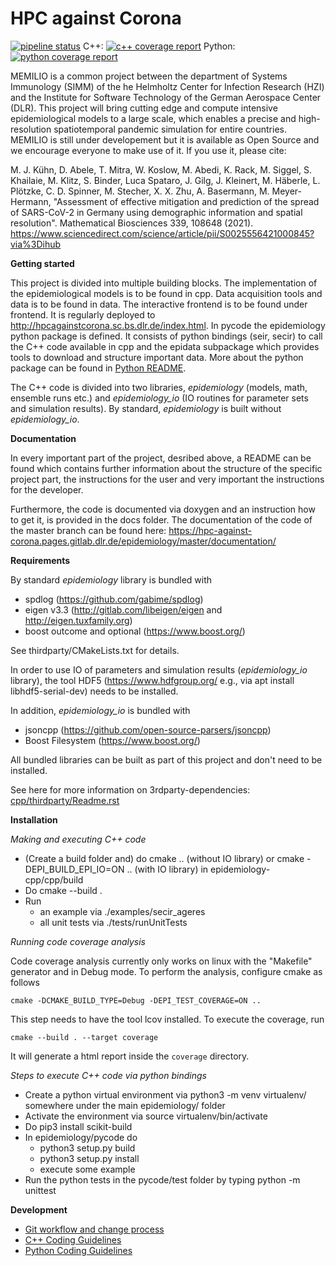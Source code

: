 # HPC against Corona #

[![pipeline status](https://gitlab.dlr.de/hpc-against-corona/epidemiology/badges/master/pipeline.svg)](https://gitlab.dlr.de/hpc-against-corona/epidemiology/-/commits/master)
C++: [![c++ coverage report](https://gitlab.dlr.de/hpc-against-corona/epidemiology/badges/master/coverage.svg?job=test-cpp)](https://gitlab.dlr.de/hpc-against-corona/epidemiology/-/jobs/artifacts/master/file/coverage_report/index.html?job=test-cpp)
Python: [![python coverage report](https://gitlab.dlr.de/hpc-against-corona/epidemiology/badges/master/coverage.svg?job=test-py)](https://gitlab.dlr.de/hpc-against-corona/epidemiology/-/jobs/artifacts/master/file/coverage_python/index.html?job=test-py)

MEMILIO is a common project between the department of Systems Immunology (SIMM) of the he Helmholtz Center for Infection Research (HZI) and the Institute for Software Technology of the German Aerospace Center (DLR). This project will bring cutting edge and compute intensive epidemiological models to a large scale, which enables a precise and high-resolution spatiotemporal pandemic simulation for entire countries. MEMILIO is still under developement but it is available as Open Source and we encourage everyone to make use of it. If you use it, please cite:

M. J. Kühn, D. Abele, T. Mitra, W. Koslow, M. Abedi, K. Rack, M. Siggel, S. Khailaie, M. Klitz, S. Binder, Luca Spataro, J. Gilg, J. Kleinert, M. Häberle, L. Plötzke, C. D. Spinner, M. Stecher, X. X. Zhu, A. Basermann, M. Meyer-Hermann, "Assessment of effective mitigation and prediction of the spread of SARS-CoV-2 in Germany using demographic information and spatial resolution". Mathematical Biosciences 339, 108648 (2021). https://www.sciencedirect.com/science/article/pii/S0025556421000845?via%3Dihub


**Getting started**

This project is divided into multiple building blocks. The implementation of the epidemiological models is to be found in cpp.
Data acquisition tools and data is to be found in data.
The interactive frontend is to be found under frontend.
It is regularly deployed to http://hpcagainstcorona.sc.bs.dlr.de/index.html.
In pycode the epidemiology python package is defined.
It consists of python bindings (seir, secir) to call the C++ code available in cpp and the epidata subpackage which provides tools to download and structure important data.
More about the python package can be found in [Python README](pycode/README.rst).

The C++ code is divided into two libraries, *epidemiology* (models, math, ensemble runs etc.) and *epidemiology_io* (IO routines for parameter sets and simulation results).
By standard, *epidemiology* is built without *epidemiology_io*.


**Documentation**

In every important part of the project, desribed above, a README can be found which contains further information about the structure of the specific project part, the instructions for the user and very important the instructions for the developer.

Furthermore, the code is documented via doxygen and an instruction how to get it, is provided in the docs folder.
The documentation of the code of the master branch can be found here:
https://hpc-against-corona.pages.gitlab.dlr.de/epidemiology/master/documentation/


**Requirements**

By standard *epidemiology* library is bundled with
 * spdlog (https://github.com/gabime/spdlog)
 * eigen v3.3 (http://gitlab.com/libeigen/eigen and http://eigen.tuxfamily.org)
 * boost outcome and optional (https://www.boost.org/)

See thirdparty/CMakeLists.txt for details.

In order to use IO of parameters and simulation results (*epidemiology_io* library), the tool HDF5 (https://www.hdfgroup.org/ e.g., via apt install libhdf5-serial-dev) needs to be installed.

In addition, *epidemiology_io* is bundled with
 * jsoncpp (https://github.com/open-source-parsers/jsoncpp)
 * Boost Filesystem (https://www.boost.org/)

 All bundled libraries can be built as part of this project and don't need to be installed.

 See here for more information on 3rdparty-dependencies: [cpp/thirdparty/Readme.rst](cpp/thirdparty/Readme.rst)

**Installation** 

*Making and executing C++ code*

* (Create a build folder and) do cmake .. (without IO library) or cmake -DEPI_BUILD_EPI_IO=ON .. (with IO library) in epidemiology-cpp/cpp/build
* Do cmake --build . 
* Run 
  * an example via ./examples/secir_ageres
  * all unit tests via ./tests/runUnitTests

*Running code coverage analysis*

Code coverage analysis currently only works on linux with the "Makefile" generator and in Debug mode. To perform
the analysis, configure cmake as follows

    cmake -DCMAKE_BUILD_TYPE=Debug -DEPI_TEST_COVERAGE=ON ..

This step needs to have the tool lcov installed. To execute the coverage, run

    cmake --build . --target coverage

It will generate a html report inside the `coverage` directory.

*Steps to execute C++ code via python bindings*

*  Create a python virtual environment via python3 -m venv virtualenv/ somewhere under the main epidemiology/ folder
*  Activate the environment via source virtualenv/bin/activate
*  Do pip3 install scikit-build
*  In epidemiology/pycode do
   *  python3 setup.py build
   *  python3 setup.py install
   *  execute some example
*  Run the python tests in the pycode/test folder by typing python -m unittest

**Development**
* [Git workflow and change process](https://gitlab.dlr.de/hpc-against-corona/epidemiology/-/wikis/Git-workflow-and-change-process)
* [C++ Coding Guidelines](https://gitlab.dlr.de/hpc-against-corona/epidemiology/-/wikis/Cpp-Coding-Guidlines)
* [Python Coding Guidelines](https://gitlab.dlr.de/hpc-against-corona/epidemiology/-/wikis/Python%20Coding%20Guidelines)
